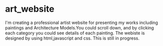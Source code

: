 # art_website
I'm creating a professional artist website for presenting my works including paintings and Architecture Models.You could scroll down, and by clicking each category you could see details of each painting. The webiste is designed by using html,javascript and css. This is still in progress.
